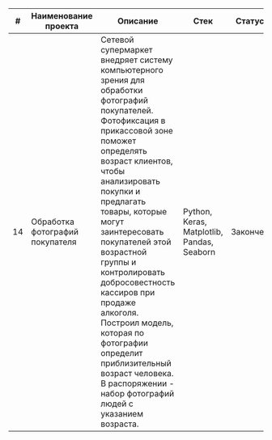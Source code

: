 
| # | Наименование проекта | Описание | Стек | Статус |
| --- | --- | --- | --- | --- |
| 14 | Обработка фотографий покупателя | Сетевой супермаркет внедряет систему компьютерного зрения для обработки фотографий покупателей. Фотофиксация в прикассовой зоне поможет определять возраст клиентов, чтобы анализировать покупки и предлагать товары, которые могут заинтересовать покупателей этой возрастной группы и контролировать добросовестность кассиров при продаже алкоголя. Построил модель, которая по фотографии определит приблизительный возраст человека. В распоряжении - набор фотографий людей с указанием возраста. | Python, Keras, Matplotlib, Pandas, Seaborn | Закончен |